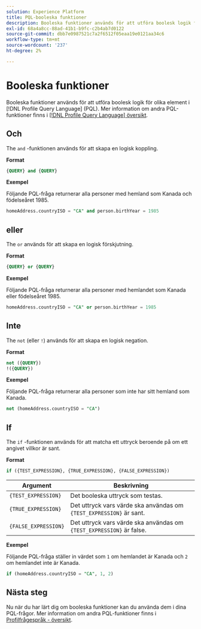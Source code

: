 ```yaml
---
solution: Experience Platform
title: PQL-booleska funktioner
description: Booleska funktioner används för att utföra boolesk logik för olika element i PQL (Profile Query Language).
exl-id: 68a4a8cc-88ad-41b1-b9fc-c2b4ab7d0122
source-git-commit: dbb7e0987521c7a2f6512f05eaa19e0121aa34c6
workflow-type: tm+mt
source-wordcount: '237'
ht-degree: 2%

---
```


# Booleska funktioner

Booleska funktioner används för att utföra boolesk logik för olika element i [!DNL Profile Query Language] (PQL).  Mer information om andra PQL-funktioner finns i [[!DNL Profile Query Language] översikt](./overview.md).

## Och

The `and` -funktionen används för att skapa en logisk koppling.

**Format**

```sql
{QUERY} and {QUERY}
```

**Exempel**

Följande PQL-fråga returnerar alla personer med hemland som Kanada och födelseåret 1985.

```sql
homeAddress.countryISO = "CA" and person.birthYear = 1985
```

## eller

The `or` används för att skapa en logisk förskjutning.

**Format**

```sql
{QUERY} or {QUERY}
```

**Exempel**

Följande PQL-fråga returnerar alla personer med hemlandet som Kanada eller födelseåret 1985.

```sql
homeAddress.countryISO = "CA" or person.birthYear = 1985
```

## Inte

The `not` (eller `!`) används för att skapa en logisk negation.

**Format**

```sql
not ({QUERY})
!({QUERY})
```

**Exempel**

Följande PQL-fråga returnerar alla personer som inte har sitt hemland som Kanada.

```sql
not (homeAddress.countryISO = "CA")
```

## If

The `if` -funktionen används för att matcha ett uttryck beroende på om ett angivet villkor är sant.

**Format**

```sql
if ({TEST_EXPRESSION}, {TRUE_EXPRESSION}, {FALSE_EXPRESSION})
```

| Argument | Beskrivning |
| --------- | ----------- |
| `{TEST_EXPRESSION}` | Det booleska uttryck som testas. |
| `{TRUE_EXPRESSION}` | Det uttryck vars värde ska användas om `{TEST_EXPRESSION}` är sant. |
| `{FALSE_EXPRESSION}` | Det uttryck vars värde ska användas om `{TEST_EXPRESSION}` är false. |

**Exempel**

Följande PQL-fråga ställer in värdet som `1` om hemlandet är Kanada och `2` om hemlandet inte är Kanada.

```sql
if (homeAddress.countryISO = "CA", 1, 2)
```

## Nästa steg

Nu när du har lärt dig om booleska funktioner kan du använda dem i dina PQL-frågor. Mer information om andra PQL-funktioner finns i [Profilfrågespråk - översikt](./overview.md).
